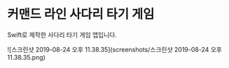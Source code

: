 # 커맨드 라인 사다리 타기 게임

Swift로 제작한 사다리 타기 게임 앱입니다.

![스크린샷 2019-08-24 오후 11.38.35](screenshots/스크린샷 2019-08-24 오후 11.38.35.png)

